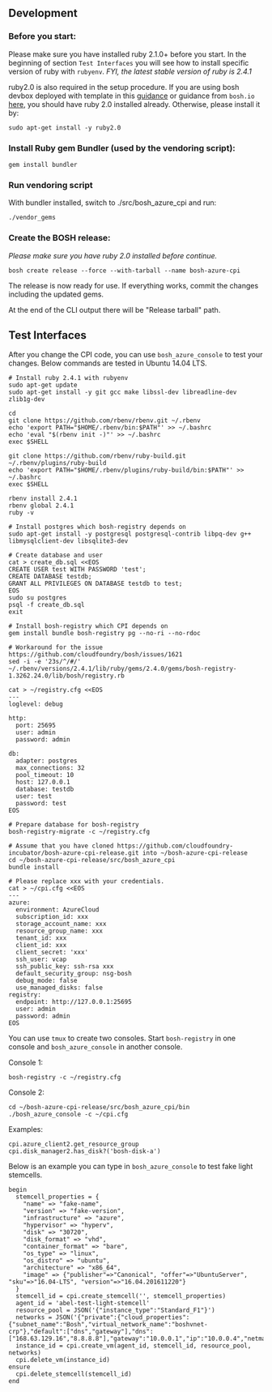 ## Development

### Before you start:

Please make sure you have installed ruby 2.1.0+ before you start. In the beginning of section `Test Interfaces` you will see how to install specific version of ruby with `rubyenv`. _FYI, the latest stable version of ruby is 2.4.1_

ruby2.0 is also required in the setup procedure. If you are using bosh devbox deployed with template in this [guidance](./get-started/via-arm-templates/deploy-bosh-via-arm-templates.md) or guidance from `bosh.io` [here](https://bosh.io/docs/init-azure.html), you should have ruby 2.0 installed already. Otherwise, please install it by:

```
sudo apt-get install -y ruby2.0
```


### Install Ruby gem Bundler (used by the vendoring script):

```
gem install bundler
```

### Run vendoring script

With bundler installed, switch to ./src/bosh_azure_cpi and run:

```
./vendor_gems
```

### Create the BOSH release:

_Please make sure you have ruby 2.0 installed before continue._

```
bosh create release --force --with-tarball --name bosh-azure-cpi
```

The release is now ready for use. If everything works, commit the changes including the updated gems.

At the end of the CLI output there will be "Release tarball" path.

## Test Interfaces
After you change the CPI code, you can use `bosh_azure_console` to test your changes. Below commands are tested in Ubuntu 14.04 LTS.

```
# Install ruby 2.4.1 with rubyenv
sudo apt-get update
sudo apt-get install -y git gcc make libssl-dev libreadline-dev zlib1g-dev

cd
git clone https://github.com/rbenv/rbenv.git ~/.rbenv
echo 'export PATH="$HOME/.rbenv/bin:$PATH"' >> ~/.bashrc
echo 'eval "$(rbenv init -)"' >> ~/.bashrc
exec $SHELL

git clone https://github.com/rbenv/ruby-build.git ~/.rbenv/plugins/ruby-build
echo 'export PATH="$HOME/.rbenv/plugins/ruby-build/bin:$PATH"' >> ~/.bashrc
exec $SHELL

rbenv install 2.4.1
rbenv global 2.4.1
ruby -v

# Install postgres which bosh-registry depends on
sudo apt-get install -y postgresql postgresql-contrib libpq-dev g++ libmysqlclient-dev libsqlite3-dev

# Create database and user
cat > create_db.sql <<EOS
CREATE USER test WITH PASSWORD 'test';
CREATE DATABASE testdb;
GRANT ALL PRIVILEGES ON DATABASE testdb to test;
EOS
sudo su postgres
psql -f create_db.sql
exit

# Install bosh-registry which CPI depends on
gem install bundle bosh-registry pg --no-ri --no-rdoc

# Workaround for the issue https://github.com/cloudfoundry/bosh/issues/1621
sed -i -e '23s/^/#/' ~/.rbenv/versions/2.4.1/lib/ruby/gems/2.4.0/gems/bosh-registry-1.3262.24.0/lib/bosh/registry.rb

cat > ~/registry.cfg <<EOS
---
loglevel: debug

http:
  port: 25695
  user: admin
  password: admin

db:
  adapter: postgres
  max_connections: 32
  pool_timeout: 10
  host: 127.0.0.1
  database: testdb
  user: test
  password: test
EOS

# Prepare database for bosh-registry
bosh-registry-migrate -c ~/registry.cfg

# Assume that you have cloned https://github.com/cloudfoundry-incubator/bosh-azure-cpi-release.git into ~/bosh-azure-cpi-release
cd ~/bosh-azure-cpi-release/src/bosh_azure_cpi
bundle install

# Please replace xxx with your credentials.
cat > ~/cpi.cfg <<EOS
---
azure:
  environment: AzureCloud
  subscription_id: xxx
  storage_account_name: xxx
  resource_group_name: xxx
  tenant_id: xxx
  client_id: xxx
  client_secret: 'xxx'
  ssh_user: vcap
  ssh_public_key: ssh-rsa xxx
  default_security_group: nsg-bosh
  debug_mode: false
  use_managed_disks: false
registry:
  endpoint: http://127.0.0.1:25695
  user: admin
  password: admin
EOS
```

You can use `tmux` to create two consoles. Start `bosh-registry` in one console and `bosh_azure_console` in another console.

Console 1:

```
bosh-registry -c ~/registry.cfg
```

Console 2:

```
cd ~/bosh-azure-cpi-release/src/bosh_azure_cpi/bin
./bosh_azure_console -c ~/cpi.cfg
```

Examples:

```
cpi.azure_client2.get_resource_group
cpi.disk_manager2.has_disk?('bosh-disk-a')
```

Below is an example you can type in `bosh_azure_console` to test fake light stemcells.

```
begin
  stemcell_properties = {
    "name" => "fake-name",
    "version" => "fake-version",
    "infrastructure" => "azure",
    "hypervisor" => "hyperv",
    "disk" => "30720",
    "disk_format" => "vhd",
    "container_format" => "bare",
    "os_type" => "linux",
    "os_distro" => "ubuntu",
    "architecture" => "x86_64",
    "image" => {"publisher"=>"Canonical", "offer"=>"UbuntuServer", "sku"=>"16.04-LTS", "version"=>"16.04.201611220"}
  }
  stemcell_id = cpi.create_stemcell('', stemcell_properties)
  agent_id = 'abel-test-light-stemcell'
  resource_pool = JSON('{"instance_type":"Standard_F1"}')
  networks = JSON('{"private":{"cloud_properties":{"subnet_name":"Bosh","virtual_network_name":"boshvnet-crp"},"default":["dns","gateway"],"dns":["168.63.129.16","8.8.8.8"],"gateway":"10.0.0.1","ip":"10.0.0.4","netmask":"255.255.255.0","type":"manual"}}')
  instance_id = cpi.create_vm(agent_id, stemcell_id, resource_pool, networks)
  cpi.delete_vm(instance_id)
ensure
  cpi.delete_stemcell(stemcell_id)
end
```

